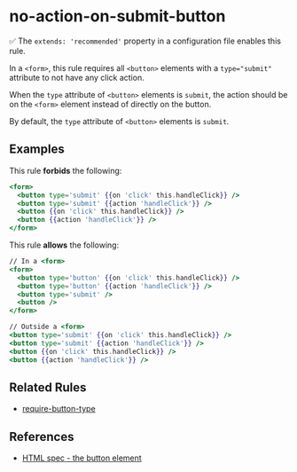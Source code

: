 # no-action-on-submit-button

✅ The `extends: 'recommended'` property in a configuration file enables this rule.

In a `<form>`, this rule requires all `<button>` elements with a `type="submit"` attribute to not have any click action.

When the `type` attribute of `<button>` elements is `submit`, the action should be on the `<form>` element instead of directly on the button.

By default, the `type` attribute of `<button>` elements is `submit`.

## Examples

This rule **forbids** the following:

```hbs
<form>
  <button type='submit' {{on 'click' this.handleClick}} />
  <button type='submit' {{action 'handleClick'}} />
  <button {{on 'click' this.handleClick}} />
  <button {{action 'handleClick'}} />
</form>
```

This rule **allows** the following:

```hbs
// In a <form>
<form>
  <button type='button' {{on 'click' this.handleClick}} />
  <button type='button' {{action 'handleClick'}} />
  <button type='submit' />
  <button />
</form>

// Outside a <form>
<button type='submit' {{on 'click' this.handleClick}} />
<button type='submit' {{action 'handleClick'}} />
<button {{on 'click' this.handleClick}} />
<button {{action 'handleClick'}} />
```

## Related Rules

- [require-button-type](require-button-type.md)

## References

- [HTML spec - the button element](https://html.spec.whatwg.org/multipage/form-elements.html#attr-button-type)
